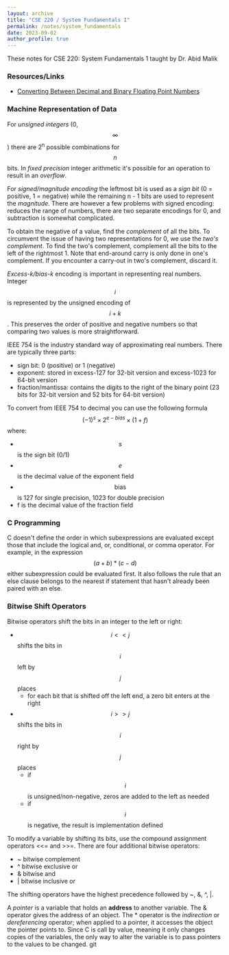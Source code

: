 ```yaml
---
layout: archive
title: "CSE 220 / System Fundamentals I"
permalink: /notes/system_fundamentals
date: 2023-09-02
author_profile: true
---
```


These notes for CSE 220: System Fundamentals 1 taught by Dr. Abid Malik

### Resources/Links
  * [Converting Between Decimal and Binary Floating Point Numbers](https://kyledewey.github.io/comp122-fall17/lecture/week_2/floating_point_interconversions.html)

### Machine Representation of Data

For _unsigned integers_ (0, $$\infty$$) there are 2<sup>n</sup> possible combinations for $$n$$ bits. In _fixed precision_ integer arithmetic it's possible for an operation to result in an _overflow_. 

For _signed/magnitude encoding_ the leftmost bit is used as a _sign bit_ (0 = positive, 1 = negative) while the remaining n - 1 bits are used to represent the _magnitude_. There are however a few problems with signed encoding: reduces the range of numbers, there are two separate encodings for 0, and subtraction is somewhat complicated. 

To obtain the negative of a value, find the _complement_ of all the bits. To circumvent the issue of having two representations for 0, we use the _two's complement_. To find the two's complement, complement all the bits to the left of the rightmost 1. Note that end-around carry is only done in one's complement. If you encounter a carry-out in two's complement, discard it. 

_Excess-k/bias-k_ encoding is important in representing real numbers. Integer $$i$$ is represented by the unsigned encoding of $$i+k$$. This preserves the order of positive and negative numbers so that comparing two values is more straightforward.

IEEE 754 is the industry standard way of approximating real numbers. There are typically three parts:
  * sign bit: 0 (positive) or 1 (negative)
  * exponent: stored in excess-127 for 32-bit version and excess-1023 for 64-bit version
  * fraction/mantissa: contains the digits to the right of the binary point (23 bits for 32-bit version and 52 bits for 64-bit version)

To convert from IEEE 754 to decimal you can use the following formula $$(-1)^s \times 2^{e-bias} \times (1+f)$$ where:
  * $$s$$ is the sign bit (0/1) 
  * $$e$$ is the decimal value of the exponent field
  * $$\text{bias}$$ is 127 for single precision, 1023 for double precision
  * f is the decimal value of the fraction field

### C Programming 

C doesn't define the order in which subexpressions are evaluated except those that include the logical and, or, conditional, or comma operator. For example, in the expression $$ (a + b) * (c - d)$$ either subexpression could be evaluated first. It also follows the rule that an else clause belongs to the nearest if statement that hasn't already been paired with an else. 

### Bitwise Shift Operators

Bitwise operators shift the bits in an integer to the left or right: 
  * $$i << j$$ shifts the bits in $$i$$ left by $$j$$ places
    * for each bit that is shifted off the left end, a zero bit enters at the right
  * $$i >> j$$ shifts the bits in $$i$$ right by $$j$$ places
    * if $$i$$ is unsigned/non-negative, zeros are added to the left as needed
    * if $$i$$ is negative, the result is implementation defined 

To modify a variable by shifting its bits, use the compound assignment operators <<= and >>=. There are four additional bitwise operators:
  * ~ bitwise complement
  * ^ bitwise exclusive or 
  * & bitwise and 
  * | bitwise inclusive or 

The shifting operators have the highest precedence followed by ~, &, ^, |. 

A _pointer_ is a variable that holds an **address** to another variable. The & operator gives the address of an object. The * operator is the _indirection_ or _dereferencing_ operator; when applied to a pointer, it accesses the object the pointer points to. Since C is call by value, meaning it only changes copies of the variables, the only way to alter the variable is to pass pointers to the values to be changed. git